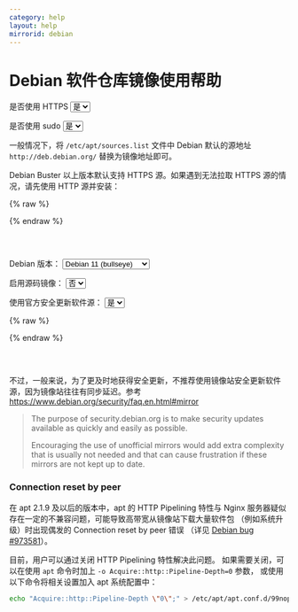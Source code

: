 ```yaml
---
category: help
layout: help
mirrorid: debian
---
```


# Debian 软件仓库镜像使用帮助

<form class="form-inline">
<div class="form-group">
	<label>是否使用 HTTPS</label>
	<select id="http-select" class="form-control content-select" data-target="#content-0,#content-1">
	  <option data-http_protocol="https://" selected>是</option>
	  <option data-http_protocol="http://">否</option>
	</select>
</div>
</form>


<form class="form-inline">
<div class="form-group">
	<label>是否使用 sudo</label>
	<select id="sudo-select" class="form-control content-select" data-target="#content-0,#content-1">
	  <option data-sudo="sudo " selected>是</option>
	  <option data-sudo="">否</option>
	</select>
</div>
</form>



一般情况下，将 `/etc/apt/sources.list` 文件中 Debian 默认的源地址 `http://deb.debian.org/` 替换为镜像地址即可。

Debian Buster 以上版本默认支持 HTTPS 源。如果遇到无法拉取 HTTPS 源的情况，请先使用 HTTP 源并安装：



{% raw %}
<script id="template-0" type="x-tmpl-markup">
{{sudo}}apt install apt-transport-https ca-certificates
</script>
{% endraw %}

<p></p>

<pre>
<code id="content-0" class="language-shell" data-template="#template-0" data-select="#http-select,#sudo-select">
</code>
</pre>




<form class="form-inline">
<div class="form-group">
  <label>Debian 版本：</label>
    <select id="select-1-0" class="form-control content-select" data-target="#content-1">
      <option data-release_name="bullseye" data-security="-security" data-is_sid="" data-has_backports="" data-is_non_free_firmware="" selected>Debian 11 (bullseye)</option>
      <option data-release_name="bookworm" data-security="-security" data-is_sid="" data-has_backports="" data-is_non_free_firmware="non-free-firmware">Debian 12 (bookworm)</option>
      <option data-release_name="sid" data-security="-security" data-is_sid="# " data-has_backports="# " data-is_non_free_firmware="non-free-firmware">sid</option>
      <option data-release_name="testing" data-security="-security" data-is_sid="" data-has_backports="" data-is_non_free_firmware="non-free-firmware">testing</option>
      <option data-release_name="buster" data-security="/updates" data-is_sid="" data-has_backports="" data-is_non_free_firmware="">Debian 10 (buster)</option>
      <option data-release_name="stretch" data-security="/updates" data-is_sid="" data-has_backports="" data-is_non_free_firmware="">Debian 9 (stretch)</option>
      <option data-release_name="jessie" data-security="/updates" data-is_sid="" data-has_backports="# " data-is_non_free_firmware="">Debian 8 (jessie)</option>
    </select>
</div>
</form>

<form class="form-inline">
<div class="form-group">
  <label>启用源码镜像：</label>
    <select id="select-1-1" class="form-control content-select" data-target="#content-1">
      <option data-enable_source="# " selected>否</option>
      <option data-enable_source="">是</option>
    </select>
</div>
</form>

<form class="form-inline">
<div class="form-group">
  <label>使用官方安全更新软件源：</label>
    <select id="select-1-2" class="form-control content-select" data-target="#content-1">
      <option data-security_mirror="# " data-security_official="" selected>是</option>
      <option data-security_mirror="" data-security_official="# ">否</option>
    </select>
</div>
</form>

{% raw %}
<script id="template-1" type="x-tmpl-markup">
# 默认注释了源码镜像以提高 apt update 速度，如有需要可自行取消注释
deb {{http_protocol}}{{mirror}}/ {{release_name}} main contrib non-free {{is_non_free_firmware}}
{{enable_source}}deb-src {{http_protocol}}{{mirror}}/ {{release_name}} main contrib non-free {{is_non_free_firmware}}

{{is_sid}}deb {{http_protocol}}{{mirror}}/ {{release_name}}-updates main contrib non-free {{is_non_free_firmware}}
{{is_sid}}{{enable_source}}deb-src {{http_protocol}}{{mirror}}/ {{release_name}}-updates main contrib non-free {{is_non_free_firmware}}

{{is_sid}}{{has_backports}}deb {{http_protocol}}{{mirror}}/ {{release_name}}-backports main contrib non-free {{is_non_free_firmware}}
{{is_sid}}{{has_backports}}{{enable_source}}deb-src {{http_protocol}}{{mirror}}/ {{release_name}}-backports main contrib non-free {{is_non_free_firmware}}

{{security_mirror}}{{is_sid}}deb {{http_protocol}}{{mirror}}-security {{release_name}}{{security}} main contrib non-free {{is_non_free_firmware}}
{{security_mirror}}{{is_sid}}{{enable_source}}deb-src {{http_protocol}}{{mirror}}-security {{release_name}}{{security}} main contrib non-free {{is_non_free_firmware}}

{{security_official}}{{is_sid}}deb {{http_protocol}}security.debian.org/debian-security {{release_name}}{{security}} main contrib non-free {{is_non_free_firmware}}
{{security_official}}{{is_sid}}{{enable_source}}deb-src {{http_protocol}}security.debian.org/debian-security {{release_name}}{{security}} main contrib non-free {{is_non_free_firmware}}
</script>
{% endraw %}

<p></p>

<pre>
<code id="content-1" class="language-properties" data-template="#template-1" data-select="#http-select,#sudo-select,#select-1-0,#select-1-1,#select-1-2">
</code>
</pre>


不过，一般来说，为了更及时地获得安全更新，不推荐使用镜像站安全更新软件源，因为镜像站往往有同步延迟。参考 https://www.debian.org/security/faq.en.html#mirror

> The purpose of security.debian.org is to make security updates available as quickly and easily as possible.
>
> Encouraging the use of unofficial mirrors would add extra complexity that is usually not needed and that can cause frustration if these mirrors are not kept up to date.

### Connection reset by peer

在 apt 2.1.9 及以后的版本中，apt 的 HTTP Pipelining 特性与 Nginx 服务器疑似存在一定的不兼容问题，可能导致高带宽从镜像站下载大量软件包
（例如系统升级）时出现偶发的 Connection reset by peer 错误
（详见 [Debian bug #973581](https://bugs.debian.org/cgi-bin/bugreport.cgi?bug=973581)）。

目前，用户可以通过关闭 HTTP Pipelining 特性解决此问题。
如果需要关闭，可以在使用 `apt` 命令时加上 `-o Acquire::http::Pipeline-Depth=0` 参数，
或使用以下命令将相关设置加入 apt 系统配置中：

```bash
echo "Acquire::http::Pipeline-Depth \"0\";" > /etc/apt/apt.conf.d/99nopipelining
```
